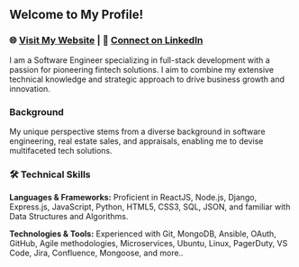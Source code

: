 ## Welcome to My Profile!

### 🌐 [Visit My Website](http://levonalshabi.com) | 🔗 [Connect on LinkedIn](https://www.linkedin.com/in/lalshabi/)

I am a Software Engineer specializing in full-stack development with a passion for pioneering fintech solutions. I aim to combine my extensive technical knowledge and strategic approach to drive business growth and innovation.

### Background
My unique perspective stems from a diverse background in software engineering, real estate sales, and appraisals, enabling me to devise multifaceted tech solutions.

### 🛠️ Technical Skills

**Languages & Frameworks:** Proficient in ReactJS, Node.js, Django, Express.js, JavaScript, Python, HTML5, CSS3, SQL, JSON, and familiar with Data Structures and Algorithms.

**Technologies & Tools:** Experienced with Git, MongoDB, Ansible, OAuth, GitHub, Agile methodologies, Microservices, Ubuntu, Linux, PagerDuty, VS Code, Jira, Confluence, Mongoose, and more..
